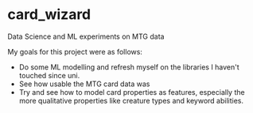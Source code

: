 # card_wizard
Data Science and ML experiments on MTG data


My goals for this project were as follows:
- Do some ML modelling and refresh myself on the libraries I haven't touched since uni.
- See how usable the MTG card data was
- Try and see how to model card properties as features, especially the more qualitative properties like creature types and keyword abilities. 
